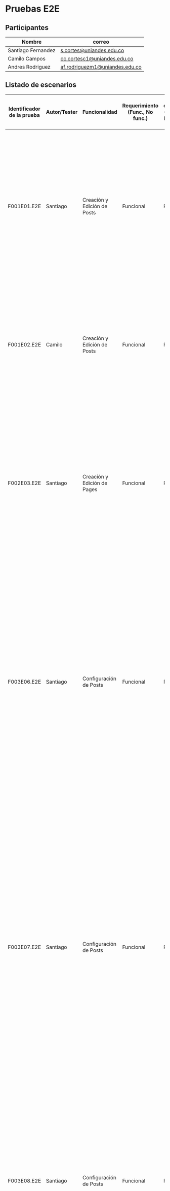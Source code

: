 # Pruebas E2E

## Participantes 
| Nombre | correo |
|-|-|
| Santiago Fernandez | s.cortes@uniandes.edu.co |
| Camilo Campos | cc.cortesc1@uniandes.edu.co |
| Andres Rodriguez | af.rodriguezm1@uniandes.edu.co |

## Listado de escenarios

| Identificador de la prueba | Autor/Tester | Funcionalidad               | Requerimiento<br>(Func., No func.) | Tipo de escenario<br>(Positivo, Negativo, Mix) | Nombre del escenario                                                        | Descripción Escenario                                                                                                                                                                                                                                                                                                                                                                                                                                                                                                                                                                           |
| -------------------------- | ------------ | --------------------------- | ---------------------------------- | ---------------------------------------------- | --------------------------------------------------------------------------- | ----------------------------------------------------------------------------------------------------------------------------------------------------------------------------------------------------------------------------------------------------------------------------------------------------------------------------------------------------------------------------------------------------------------------------------------------------------------------------------------------------------------------------------------------------------------------------------------------- |
| F001E01.E2E                | Santiago     | Creación y Edición de Posts | Funcional                          | Positivo                                       | Creación de Post Básico                                                     | GIVEN that the admin user logs-in to ghost, and navigates to the dashboard,<br>WHEN the admin goes to create a Post, writes a title and writes text content<br>THEN  the post should appear as the first item in the list, and the article's context should be the same as the one written before when re-opening the editor                                                                                                                                                                                                                                                                    |
| F001E02.E2E                | Camilo       | Creación y Edición de Posts | Funcional                          | Positivo                                       | Edición de un Post                                                          | Given  the admin user logs in to ghost he create a new post, he go to the post list and select the created post<br>When he edit the post content and  publish the post  and  select "view post" option<br>Then he should see the modified post                                                                                                                                                                                                                                                                                                                                                  |
| F002E03.E2E                | Santiago     | Creación y Edición de Pages | Funcional                          | Positivo                                       | Creación de Page Básico                                                     | GIVEN that the admin user logs-in to ghost, and navigates to the dashboard,<br>WHEN the admin goes to create a Page, writes a title and writes text content<br>THEN  the page should appear as the first item in the list, and the article's context should be the same as the one written before when re-opening the editor                                                                                                                                                                                                                                                                    |
| F003E06.E2E                | Santiago     | Configuración de Posts      | Funcional                          | Positivo                                       | Modificar URL de un Post y Revisar con Usuario al Ingresar URL Directamente | GIVEN that the admin user logs-in to ghost, and navigates to the dashboard,  and selects the optionto create a post, and writes a title and the content for the post<br>WHEN the admin opens the editor settings menu, and selects the URL input to erase it an and writes a new url slug, and publishes the post<br>THEN after navegating to the post with the new slug, the title and the content that appears in the article should match the text that the admin previously wrote                                                                                                           |
| F003E07.E2E                | Santiago     | Configuración de Posts      | Funcional                          | Positivo                                       | Modificar Excerpt de un Post y revisar con usuario en la página principal   | GIVEN that the admin user logs-in to ghost, and navigates to the dashboard,  and selects the option to create a post, and writes a title and the content for the post<br>WHEN the admin opens the editor settings menu, and selects the excerpt field to erase it an and writes a new excerpt, and publishes the post<br>THEN after navegating to the reader's homepage, the post should appear (be identifiable) using the new excerpt to find it, and the title and the content that appears in the article should match the text that the admin previously wrote after clicking the article. |
| F003E08.E2E                | Santiago     | Configuración de Posts      | Funcional                          | Positivo                                       | Eliminación de Post y revisión en la página principal                       | GIVEN that the admin user logs-in to ghost, and navigates to the dashboard,  and selects the option to create a post, and writes a title and the content for the post<br>WHEN the admin opens the editor settings menu, and selects the option to delete the post, and confirms the deletion.<br>THEN the post should not appear in the list of posts.                                                                                                                                                                                                                                          |
| F004E04.E2E                | Camilo       | Configuración de Pages      | Funcional                          | Positivo                                       | Creación y eliminación de una pagina                                        | Given the admin user logs in to ghost and create a new Page with a title and content and publish it and he go to the pages list and select the pages and enter<br>When he delete<br>Then he  should not see the created page                                                                                                                                                                                                                                                                                                                                                                    |
| F005E01.E2E                | Andrés       | Publicación de Posts        |                                    | Positivo                                       | Publicación Instantanea de un Post                                          | GIVEN the admin user logs in to ghost, WHEN he goes to a created Post, and select Publish and select "Set it live now" and press"Publish", THEN he should see the Post published on Main Page                                                                                                                                                                                                                                                                                                                                                                                                   |
| F005E02.E2E                | Andrés       | Publicación de Posts        |                                    | Positivo                                       | Publicación programada de un Post                                           | GIVEn the admin user logs in to ghost, WHEN he goes to a created Post, and select Publish and select "Schedule it for late" with a date in the future and select "Publish", THEN he should see the Post published on Main Page at that date                                                                                                                                                                                                                                                                                                                                                     |
| F005E03.E2E                | Andrés       | Publicación de Posts        |                                    | Negativo                                       | Publicación progamada fallida de un Post                                    | GIVEN the admin user logs in to ghost, WHEN he goes to a created Post, and press Publish and select "Schedule it for late" with a date in the past and select "Publish", THEN he shouldnt see the post published and a warning at the Post detail page                                                                                                                                                                                                                                                                                                                                          |
| F005E04.E2E                | Andrés       | Publicación de Posts        |                                    | Positivo                                       | Despublicar un Post ya publicado                                            | GIVEN the admin user logs in to ghost,<br>WHEN he goes to a published Post and press "Update" and select "Unpublised" and press "Update",<br>THEN he shouldnt see the Post published on the Main Page                                                                                                                                                                                                                                                                                                                                                                                           |
| F007E03.E2E                | Camilo       | Preview de Posts            | Funcional                          | Positivo                                       | Previsualizar y publicar un Post                                            | Given the admin user logs in to ghost and create a new post with a tittIe and content <br>When he preview the post<br>Then he  should see the title and can publish it and go to the published post to confirm the tittle is the same                                                                                                                                                                                                                                                                                                                                                           |
| F008E02.E2E                | Camilo       | Preview de Pages            | Funcional                          | Positivo                                       | Previsualizar y publicar una página                                         | Given the admin user logs in to ghost and create a new page with a titIe and content <br>When he preview the page<br>Then he  should see the title and can publish it and go to the published page to confirm the tittle is the same                                                                                                                                                                                                                                                                                                                                                            |
| F009E04.E2E                | Camilo       | Creación y Ediciónde Tags   | Funcional                          | Positivo                                       | Asignar un nuevo Tag a una nueva Pagina y filtrar por dicho Tag             | Given the admin user logs in to ghost and create a new Tag with a name and description and Create a Page with title and content and assign the tag to the new page <br>When he go to the pages list and filter the pages by the new Tag<br>Then he  should see the created page                                                                                                                                                                                                                                                                                                                 |
# Comparación de Herramientas

Respecto a las herramientas de testing E2E utilizadas (Kraken y Cypress):

1. Las dos herramientas permiten realizar la creación de pruebas de manera estructurada utilizando los patrones aprendidos en el material del curso.
2. Kraken utiliza el lenguaje Gherkin que nos permite diseñar y programar la prueba y realizar documentación valiosa para el equipo de trabajo.
3. Cypress tiene mayor flexibilidad para crear la estructura del proyecto y que sea definida por el equipo de trabajo.
4. Las dos herramientas permiten ejecuciones rápidas y tienen todas las opciones necesarias para implementar las pruebas de una estrategia de pruebas y cumplir con los objetivos establecidos.
5. Respecto a facilidad de uso, Cypress fue la herramienta con mayor facilidad de instalación y despliegue/ejecución. Por parte de Kraken, la curva de aprendizaje, la instalación de dependencias y su ejecución en distintos sistemas operativos presentaron más problemas y retos, lo cual dificulta su uso y apropiación.
6. Respecto a extensibilidad, consideramos que Kraken, al poder utilizar expresiones regulares y poder simular varios usuarios, puede ser utilizada en un mayor rango de estrategias de prueba.
7. Respecto al uso de datos aleatorios, consideramos que Cypress permite utilizar más opciones/datos que Kraken dado que no está sujeta a una librería/paquete particular. No obstante, si se comparan ambas herramientas al utilizar FakerJs, es posible argumentar que Cypress sigue siendo superior dado que Kraken no permite utilizar todas las opciones de Faker.
